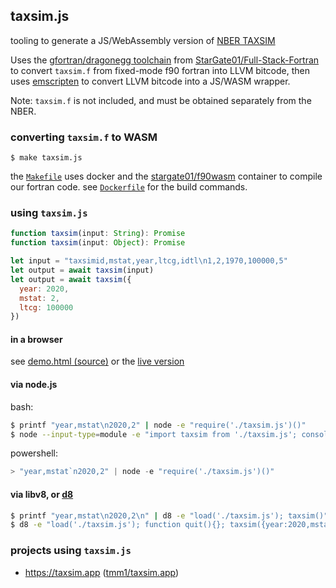 ## taxsim.js

tooling to generate a JS/WebAssembly version of [NBER TAXSIM](http://taxsim.nber.org)

Uses the [gfortran/dragonegg toolchain](https://chrz.de/2020/04/21/fortran-in-the-browser/) from [StarGate01/Full-Stack-Fortran](https://github.com/StarGate01/Full-Stack-Fortran) to convert `taxsim.f` from fixed-mode f90 fortran into LLVM bitcode, then uses [emscripten](https://emscripten.org) to convert LLVM bitcode into a JS/WASM wrapper.

Note: `taxsim.f` is not included, and must be obtained separately from the NBER.

### converting `taxsim.f` to WASM

```
$ make taxsim.js
```

the [`Makefile`](Makefile) uses docker and the [stargate01/f90wasm](https://hub.docker.com/r/stargate01/f90wasm) container to compile our fortran code. see [`Dockerfile`](Dockerfile) for the build commands.

### using `taxsim.js`

```typescript
function taxsim(input: String): Promise
function taxsim(input: Object): Promise
```

```js
let input = "taxsimid,mstat,year,ltcg,idtl\n1,2,1970,100000,5"
let output = await taxsim(input)
let output = await taxsim({
  year: 2020,
  mstat: 2,
  ltcg: 100000
})
```

#### in a browser

see [demo.html (source)](demo.html) or the [live version](https://taxsim.nber.org/taxsim35/demo.html)

#### via node.js

bash:

```bash
$ printf "year,mstat\n2020,2" | node -e "require('./taxsim.js')()"
$ node --input-type=module -e "import taxsim from './taxsim.js'; console.log(await taxsim({year:2020,mstat:2}))"
```

powershell:

```powershell
> "year,mstat`n2020,2" | node -e "require('./taxsim.js')()"
```

#### via libv8, or [d8](https://v8.dev/docs/d8)

```bash
$ printf "year,mstat\n2020,2\n" | d8 -e "load('./taxsim.js'); taxsim()"
$ d8 -e "load('./taxsim.js'); function quit(){}; taxsim({year:2020,mstat:2}).then(console.log).catch(console.log)"
```

### projects using `taxsim.js`

- https://taxsim.app ([tmm1/taxsim.app](https://github.com/tmm1/taxsim.app))
